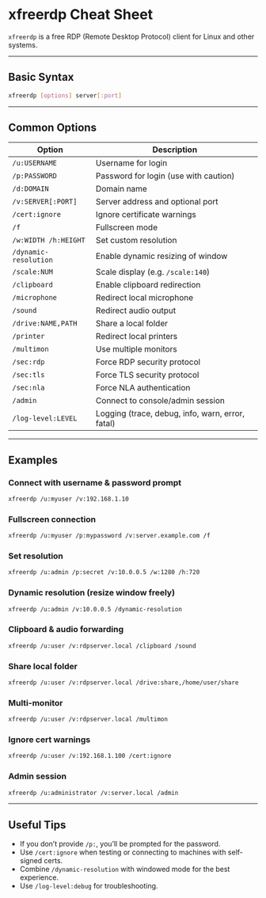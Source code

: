 # xfreerdp Cheat Sheet

`xfreerdp` is a free RDP (Remote Desktop Protocol) client for Linux and other systems.

---

## Basic Syntax

```bash
xfreerdp [options] server[:port]
```

---

## Common Options

| Option | Description |
|--------|-------------|
| `/u:USERNAME` | Username for login |
| `/p:PASSWORD` | Password for login (use with caution) |
| `/d:DOMAIN` | Domain name |
| `/v:SERVER[:PORT]` | Server address and optional port |
| `/cert:ignore` | Ignore certificate warnings |
| `/f` | Fullscreen mode |
| `/w:WIDTH /h:HEIGHT` | Set custom resolution |
| `/dynamic-resolution` | Enable dynamic resizing of window |
| `/scale:NUM` | Scale display (e.g. `/scale:140`) |
| `/clipboard` | Enable clipboard redirection |
| `/microphone` | Redirect local microphone |
| `/sound` | Redirect audio output |
| `/drive:NAME,PATH` | Share a local folder |
| `/printer` | Redirect local printers |
| `/multimon` | Use multiple monitors |
| `/sec:rdp` | Force RDP security protocol |
| `/sec:tls` | Force TLS security protocol |
| `/sec:nla` | Force NLA authentication |
| `/admin` | Connect to console/admin session |
| `/log-level:LEVEL` | Logging (trace, debug, info, warn, error, fatal) |

---

## Examples

### Connect with username & password prompt
```bash
xfreerdp /u:myuser /v:192.168.1.10
```

### Fullscreen connection
```bash
xfreerdp /u:myuser /p:mypassword /v:server.example.com /f
```

### Set resolution
```bash
xfreerdp /u:admin /p:secret /v:10.0.0.5 /w:1280 /h:720
```

### Dynamic resolution (resize window freely)
```bash
xfreerdp /u:admin /v:10.0.0.5 /dynamic-resolution
```

### Clipboard & audio forwarding
```bash
xfreerdp /u:user /v:rdpserver.local /clipboard /sound
```

### Share local folder
```bash
xfreerdp /u:user /v:rdpserver.local /drive:share,/home/user/share
```

### Multi-monitor
```bash
xfreerdp /u:user /v:rdpserver.local /multimon
```

### Ignore cert warnings
```bash
xfreerdp /u:user /v:192.168.1.100 /cert:ignore
```

### Admin session
```bash
xfreerdp /u:administrator /v:server.local /admin
```

---

## Useful Tips

- If you don’t provide `/p:`, you’ll be prompted for the password.
- Use `/cert:ignore` when testing or connecting to machines with self-signed certs.
- Combine `/dynamic-resolution` with windowed mode for the best experience.
- Use `/log-level:debug` for troubleshooting.
